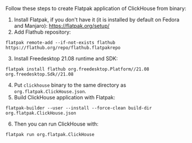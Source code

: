 Follow these steps to create Flatpak application of ClickHouse from binary:
1. Install Flatpak, if you don't have it (it is installed by default on Fedora and Manjaro):
    https://flatpak.org/setup/
2. Add Flathub repository:
```
flatpak remote-add --if-not-exists flathub https://flathub.org/repo/flathub.flatpakrepo
```
3. Install Freedesktop 21.08 runtime and SDK:
```
flatpak install flathub org.freedesktop.Platform//21.08 org.freedesktop.Sdk//21.08
```
4. Put ```clickhouse``` binary to the same directory as ```org.flatpak.ClickHouse.json```.
5. Build ClickHouse application with Flatpak:
```
flatpak-builder --user --install --force-clean build-dir org.flatpak.ClickHouse.json
```
6. Then you can run ClickHouse with:
```
flatpak run org.flatpak.ClickHouse
```
